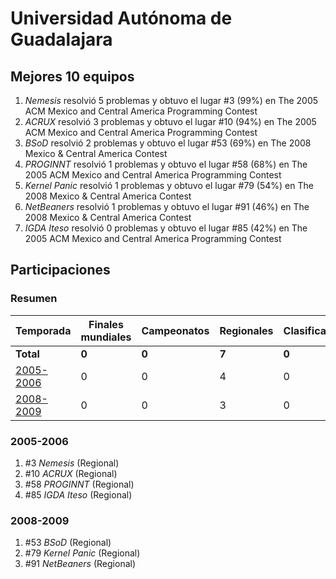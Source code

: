 ---
---

# Universidad Autónoma de Guadalajara

## Mejores 10 equipos

1. _Nemesis_ resolvió 5 problemas y obtuvo el lugar #3 (99%) en The 2005 ACM Mexico and Central America Programming Contest
1. _ACRUX_ resolvió 3 problemas y obtuvo el lugar #10 (94%) en The 2005 ACM Mexico and Central America Programming Contest
1. _BSoD_ resolvió 2 problemas y obtuvo el lugar #53 (69%) en The 2008 Mexico & Central America Contest
1. _PROGINNT_ resolvió 1 problemas y obtuvo el lugar #58 (68%) en The 2005 ACM Mexico and Central America Programming Contest
1. _Kernel Panic_ resolvió 1 problemas y obtuvo el lugar #79 (54%) en The 2008 Mexico & Central America Contest
1. _NetBeaners_ resolvió 1 problemas y obtuvo el lugar #91 (46%) en The 2008 Mexico & Central America Contest
1. _IGDA Iteso_ resolvió 0 problemas y obtuvo el lugar #85 (42%) en The 2005 ACM Mexico and Central America Programming Contest

## Participaciones

### Resumen

| Temporada | Finales mundiales | Campeonatos | Regionales | Clasificatorios | Equipos |
| --- | --- | --- | --- | --- | --- |
| **Total** | **0** | **0** | **7** | **0** | **7** |
| [2005-2006](#2005-2006) | 0 | 0 | 4 | 0 | 4 |
| [2008-2009](#2008-2009) | 0 | 0 | 3 | 0 | 3 |

### 2005-2006

1. #3 _Nemesis_ (Regional)
1. #10 _ACRUX_ (Regional)
1. #58 _PROGINNT_ (Regional)
1. #85 _IGDA Iteso_ (Regional)

### 2008-2009

1. #53 _BSoD_ (Regional)
1. #79 _Kernel Panic_ (Regional)
1. #91 _NetBeaners_ (Regional)



